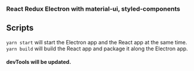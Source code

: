 ### React Redux Electron with material-ui, styled-components

## Scripts
`yarn start` will start the Electron app and the React app at the same time.  
`yarn build` will build the React app and package it along the Electron app.

#### devTools will be updated.
